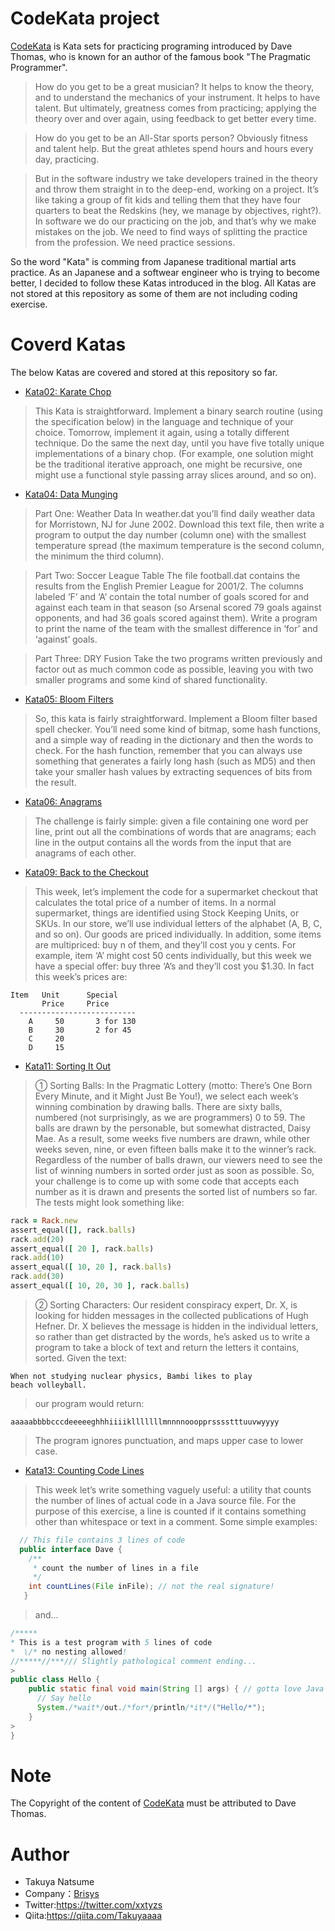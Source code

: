 
# CodeKata project

[CodeKata](http://codekata.com/) is Kata sets for practicing programing introduced by Dave Thomas, who is known for an author of the famous book "The Pragmatic Programmer".

> How do you get to be a great musician? It helps to know the theory, and to understand the mechanics of your instrument. It helps to have talent. But ultimately, greatness comes from practicing; applying the theory over and over again, using feedback to get better every time.

> How do you get to be an All-Star sports person? Obviously fitness and talent help. But the great athletes spend hours and hours every day, practicing.

> But in the software industry we take developers trained in the theory and throw them straight in to the deep-end, working on a project. It’s like taking a group of fit kids and telling them that they have four quarters to beat the Redskins (hey, we manage by objectives, right?). In software we do our practicing on the job, and that’s why we make mistakes on the job. We need to find ways of splitting the practice from the profession. We need practice sessions.

So the word "Kata" is comming from Japanese traditional martial arts practice. As an Japanese and a softwear engineer who is trying to become better, I decided to follow these Katas introduced in the blog.
All Katas are not stored at this repository as some of them are not including coding exercise.

# Coverd Katas

The below Katas are covered and stored at this repository so far.

* [Kata02: Karate Chop](http://codekata.com/kata/kata02-karate-chop/)
> This Kata is straightforward. Implement a binary search routine (using the specification below) in the language and technique of your choice. Tomorrow, implement it again, using a totally different technique. Do the same the next day, until you have five totally unique implementations of a binary chop. (For example, one solution might be the traditional iterative approach, one might be recursive, one might use a functional style passing array slices around, and so on).

* [Kata04: Data Munging](http://codekata.com/kata/kata04-data-munging/)
> Part One: Weather Data
In weather.dat you’ll find daily weather data for Morristown, NJ for June 2002. Download this text file, then write a program to output the day number (column one) with the smallest temperature spread (the maximum temperature is the second column, the minimum the third column).

> Part Two: Soccer League Table
The file football.dat contains the results from the English Premier League for 2001/2. The columns labeled ‘F’ and ‘A’ contain the total number of goals scored for and against each team in that season (so Arsenal scored 79 goals against opponents, and had 36 goals scored against them). Write a program to print the name of the team with the smallest difference in ‘for’ and ‘against’ goals.

> Part Three: DRY Fusion
Take the two programs written previously and factor out as much common code as possible, leaving you with two smaller programs and some kind of shared functionality.

* [Kata05: Bloom Filters](http://codekata.com/kata/kata05-bloom-filters/)
> So, this kata is fairly straightforward. Implement a Bloom filter based spell checker. You’ll need some kind of bitmap, some hash functions, and a simple way of reading in the dictionary and then the words to check. For the hash function, remember that you can always use something that generates a fairly long hash (such as MD5) and then take your smaller hash values by extracting sequences of bits from the result.

* [Kata06: Anagrams](http://codekata.com/kata/kata06-anagrams/)
> The challenge is fairly simple: given a file containing one word per line, print out all the combinations of words that are anagrams; each line in the output contains all the words from the input that are anagrams of each other. 

* [Kata09: Back to the Checkout](http://codekata.com/kata/kata09-back-to-the-checkout/)
> This week, let’s implement the code for a supermarket checkout that calculates the total price of a number of items. In a normal supermarket, things are identified using Stock Keeping Units, or SKUs. In our store, we’ll use individual letters of the alphabet (A, B, C, and so on). Our goods are priced individually. In addition, some items are multipriced: buy n of them, and they’ll cost you y cents. For example, item ‘A’ might cost 50 cents individually, but this week we have a special offer: buy three ‘A’s and they’ll cost you $1.30. In fact this week’s prices are:
>
```
Item   Unit      Special
       Price     Price
  --------------------------
    A     50       3 for 130
    B     30       2 for 45
    C     20
    D     15
```

* [Kata11: Sorting It Out](http://codekata.com/kata/kata11-sorting-it-out/)


> ① Sorting Balls: In the Pragmatic Lottery (motto: There’s One Born Every Minute, and it Might Just Be You!), we select each week’s winning combination by drawing balls. There are sixty balls, numbered (not surprisingly, as we are programmers) 0 to 59. The balls are drawn by the personable, but somewhat distracted, Daisy Mae. As a result, some weeks five numbers are drawn, while other weeks seven, nine, or even fifteen balls make it to the winner’s rack. Regardless of the number of balls drawn, our viewers need to see the list of winning numbers in sorted order just as soon as possible. So, your challenge is to come up with some code that accepts each number as it is drawn and presents the sorted list of numbers so far. The tests might look something like:
```ruby
rack = Rack.new
assert_equal([], rack.balls)
rack.add(20)
assert_equal([ 20 ], rack.balls)
rack.add(10)
assert_equal([ 10, 20 ], rack.balls)
rack.add(30)
assert_equal([ 10, 20, 30 ], rack.balls)
```

>② Sorting Characters: Our resident conspiracy expert, Dr. X, is looking for hidden messages in the collected publications of Hugh Hefner. Dr. X believes the message is hidden in the individual letters, so rather than get distracted by the words, he’s asked us to write a program to take a block of text and return the letters it contains, sorted. Given the text:
>
```
When not studying nuclear physics, Bambi likes to play
beach volleyball.
```

>our program would return:
>
```
aaaaabbbbcccdeeeeeghhhiiiiklllllllmnnnnooopprsssstttuuvwyyyy
```
> The program ignores punctuation, and maps upper case to lower case.

* [Kata13: Counting Code Lines](http://codekata.com/kata/kata13-counting-code-lines/)
>This week let’s write something vaguely useful: a utility that counts the number of lines of actual code in a Java source file. For the purpose of this exercise, a line is counted if it contains something other than whitespace or text in a comment. Some simple examples:
>
```java
  // This file contains 3 lines of code
  public interface Dave {
    /**
     * count the number of lines in a file
     */
    int countLines(File inFile); // not the real signature!
   }
``` 
> and…
>
```java
/*****
* This is a test program with 5 lines of code
*  \/* no nesting allowed!
//*****//***/// Slightly pathological comment ending...
>
public class Hello {
    public static final void main(String [] args) { // gotta love Java
      // Say hello
      System./*wait*/out./*for*/println/*it*/("Hello/*");
    }
> 
}
```

# Note

The Copyright of the content of [CodeKata](http://codekata.com/) must be attributed to  Dave Thomas.


# Author

* Takuya Natsume
* Company：[Brisys](https://www.brisys.co.jp/)
* Twitter:https://twitter.com/xxtyzs
* Qiita:https://qiita.com/Takuyaaaa
